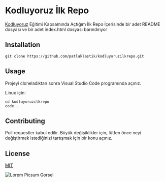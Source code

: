 # **Kodluyoruz İlk Repo**
[Kodluyoruz](https://www.kodluyoruz.org/) Eğitimi Kapsamında Açtığım İlk Repo 
İçerisinde bir adet README dosyası ve bir adet index.html dosyası barındırıyor
## **Installation**

```
git clone https://github.com/patlaklastik/kodluyoruzilkrepo.git
```
## **Usage**

Projeyi cloneladıktan sonra Visual Studio Code programında açınız.

Linux için:
```
cd kodluyoruzilkrepo
code .
```
## **Contributing**
Pull requestler kabul edilir. Büyük değişiklikler için, lütfen önce neyi değiştirmek istediğinizi tartışmak için bir konu açınız.

## **License**
[MIT](https://choosealicense.com/licenses/mit/)

![Lorem Picsum Gorsel](https://i.picsum.photos/id/26/200/300.jpg?hmac=E9i_aIqa_ifLvxqI2b1QTLCnhGQYJ83IpvaDfFM54bU)
